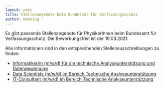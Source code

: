 ```yaml
---
layout: post
title: Stellenangebote beim Bundesamt für Verfassungsschutz
author: Henning
---
```


Es gibt passende Stellenangebote für PhysikerInnen beim Bundesamt für Verfassungsschutz.
Die Bewerbungsfrist ist der 19.03.2021.

Alle Informationen sind in den entsprechenden Stellenausschreibungen zu finden:

* [Informatiker/in (m/w/d) für die technische Analyseunterstützung und Datengewinnung](dokumente/ausschreibungen_jobboerse/2021-02-17_bfv1.pdf)
* [Data Scientists (m/w/d) im Bereich Technische Analyseunterstützung](dokumente/ausschreibungen_jobboerse/2021-02-17_bfv2.pdf)
* [IT-Consultant (m/w/d) im Bereich Technische Analyseunterstützung](dokumente/ausschreibungen_jobboerse/2021-02-17_bfv3.pdf)
